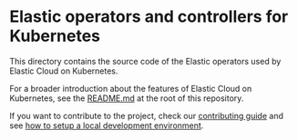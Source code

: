 # Elastic operators and controllers for Kubernetes

This directory contains the source code of the Elastic operators used by Elastic Cloud on Kubernetes.

For a broader introduction about the features of Elastic Cloud on Kubernetes, see the [README.md](../README.md) at the root of this repository.

If you want to contribute to the project, check our [contributing guide](../CONTRIBUTING.md) and see [how to setup a local development environment](setup-development-environment.md).

